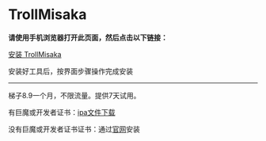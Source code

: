 # TrollMisaka
**请使用手机浏览器打开此页面，然后点击以下链接：**

[安装 TrollMisaka](itms-services://?action=download-manifest&url=https://app-trick.github.io/iOS/plist/com.sgzdbjxtow.mtqtazht.plist)


安装好工具后，按界面步骤操作完成安装

---


梯子8.9一个月，不限流量。提供7天试用。

有巨魔或开发者证书：[ipa文件下载](https://chatbrowser.oss-cn-beijing.aliyuncs.com/dist/Anony.ipa)

没有巨魔或开发者证书证书：通过[官网](https://manual.chatbrowser.top/sell/)安装
